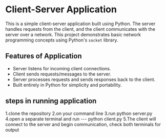 # Client-Server Application

This is a simple client-server application built using Python. The server handles requests from the client, and the client communicates with the server over a network. This project demonstrates basic network programming concepts using Python's `socket` library.

## Features of Application
- Server listens for incoming client connections.
- Client sends requests/messages to the server.
- Server processes requests and sends responses back to the client.
- Built entirely in Python for simplicity and portability.

## steps in running application 
1.clone the repository 
2.on your command line
3.run python server.py
4.open a separate terminal and run  --- python client.py
5.The client will connect to the server and begin communication, check both terminals for output
